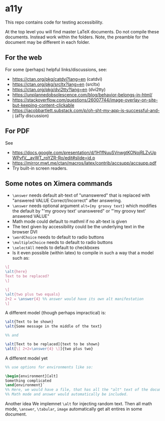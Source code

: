 # a11y

This repo contains code for testing accessibility.

At the top level you will find master LaTeX documents. Do not compile
these documents. Instead work within the folders. Note, the preamble
for the document may be different in each folder.

## For the web

For some (perhaps) helpful links/discussions, see:


* https://ctan.org/pkg/catdvi?lang=en  (catdvi)
* https://ctan.org/pkg/srcltx?lang=en  (srcltx)
* https://ctan.org/pkg/dvi2tty?lang=en (dvi2tty)
* https://unplannedobsolescence.com/blog/behavior-belongs-in-html/
* https://stackoverflow.com/questions/26007744/image-overlay-on-site-but-keeping-content-clickable
* https://jacobbartlett.substack.com/p/oh-sht-my-app-is-successful-and-i (a11y discussion)

## For PDF

See 
* https://docs.google.com/presentation/d/1H1fNuuSVnwgtKONojRLZvUpWPvfV__avWT_rpYZR-Ro/edit#slide=id.p
* https://mirror.mwt.me/ctan/macros/latex/contrib/accsupp/accsupp.pdf
* Try built-in screen readers. 

## Some notes on Ximera commands

* `\answer` needs default alt-text of "unanswered" that is replaced with "answered VALUE Correct/Incorrect" after answering. 
* `\answer` needs optional argument `alt={my groovy text}` which modifies the default by "'my groovy text' unanswered" or "'my groovy text' answered VALUE"
* Math mode could default to mathml if no alt-text is given
* The text given by accessibility could be the underlying text in the browser DVI
* `\wordChoice` needs to default to radio buttons
* `\multipleChoice` needs to default to radio buttons
* `\selectAll` needs to default to checkboxes
* Is it even possible (within latex) to compile in such a way that a model such as:
```latex
\[
\alt{here}
Text to be replaced?
\]

\[
\alt{two plus two equals}
2+2 = \answer{4} %% answer would have its own alt manifestation
\]
```
A different model (though perhaps impractical) is:
```latex
\alt{Text to be shown}
\alt{Some message in the middle of the text}

%% and 

\alt[Text to be replaced]{text to be shown}
\alt[\[ 2+2=\answer{4} \]]{two plus two}
```

A different model yet
```latex
%% use options for environments like so:

\begin{environment}[alt]
Something complicated
\end{environment}`
%% Here, we would have a file, that has all the "alt" text of the document.
%% Math mode and answer would automatically be included. 
```

Another idea
We implemnet `\alt` for injecting random text. Then all math mode, `\answer`, `\tabular`, `image` 
automatically get alt entires in some document. 
